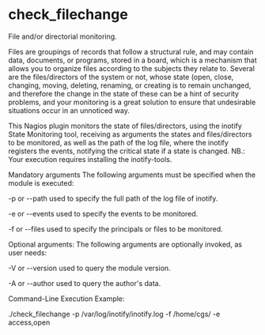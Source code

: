 # check_filechange
File and/or directorial monitoring. 

Files are groupings of records that follow a structural rule, and may contain data, documents, or programs, stored in a board, which is a mechanism that allows you to organize files according to the subjects they relate to.
Several are the files/directors of the system or not, whose state (open, close, changing, moving, deleting, renaming, or creating is to remain unchanged, and therefore the change in the state of these can be a hint of security problems, and your monitoring is a great solution to ensure that undesirable situations occur in an unnoticed way.

This Nagios plugin monitors the state of files/directors, using the inotify State Monitoring tool, receiving as arguments the states and files/directors to be monitored, as well as the path of the log file, where the inotify registers the events, notifying the critical state if a state is changed.
NB.: Your execution requires installing the inotify-tools.


Mandatory arguments The following arguments must be specified when the module is executed:

-p or --path used to specify the full path of the log file of inotify.

-e or --events used to specify the events to be monitored.

-f or --files used to specify the principals or files to be monitored.

Optional arguments: The following arguments are optionally invoked, as user needs:

-V or --version used to query the module version.

-A or --author used to query the author's data.

Command-Line Execution Example:

./check_filechange -p /var/log/inotify/inotify.log -f /home/cgs/ -e access,open

